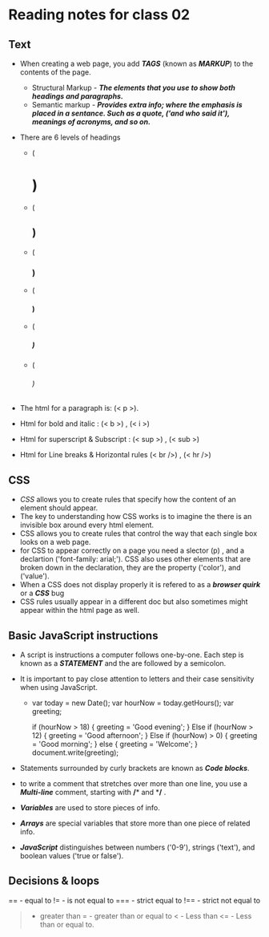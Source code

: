 # Reading notes for class 02

## Text

- When creating a web page, you add **_TAGS_** (known as **_MARKUP_**) to the contents of the page.
    * Structural Markup - **_The elements that you use to show both headings and paragraphs._**
    * Semantic markup - **_Provides extra info; where the emphasis is placed in a sentance. Such as a quote, ('and who said it'), meanings of acronyms, and so on._**

- There are 6 levels of headings 
   * (<h1>)
   * (<h2>)
   * (<h3>)
   * (<h4>)
   * (<h5>)
   * (<h6>)

- The html for a paragraph is: (< p >).
- Html for bold and italic : (< b >) , (< i >)
- Html for superscript & Subscript : (< sup >) , (< sub >)
- Html for Line breaks & Horizontal rules (< br />) , (< hr />)

## CSS

- *CSS* allows you to create rules that specify how the content of an element should appear.
- The key to understanding how CSS works is to imagine the there is an invisible box around every html element.
- CSS allows you to create rules that control the way that each single box looks on a web page.
- for CSS to appear correctly on a page you need a slector (p) , and a declartion ('font-family: arial;').
CSS also uses other elements that are broken down in the declaration, they are the property ('color'), and ('value').
- When a CSS does not display properly it is refered to as a **_browser quirk_** or a **_CSS_** bug 
- CSS rules usually appear in a different doc but also sometimes might appear within the html page as well.

## Basic JavaScript instructions

- A script is instructions a computer follows one-by-one. Each step is known as a **_STATEMENT_** and the are followed by a semicolon.
- It is important to pay close attention to letters and their case sensitivity when using JavaScript.
  - var today = new Date();
    var hourNow = today.getHours();
    var greeting;

    if (hourNow > 18) {
       greeting = 'Good evening';
  } Else if (hourNow > 12) {
       greeting = 'Good afternoon';
  } Else if (hourNow) > 0) {
       greeting = 'Good morning';
  } else {
       greeting = 'Welcome';
  }
  document.write(greeting);

- Statements surrounded by curly brackets are known as **_Code blocks_**.
- to write a comment that stretches over more than one line, you use a **_Multi-line_** comment, starting with **/*** and ***/** .
- **_Variables_** are used to store pieces of info.
- **_Arrays_** are special variables that store more than one piece of related info.
- **_JavaScript_** distinguishes between numbers ('0-9'), strings ('text'), and boolean values ('true or false').

## Decisions & loops

  == - equal to
  != - is not equal to
  === - strict equal to
  !== - strict not equal to
  > - greater than
  >= - greater than or equal to
  < - Less than
  <= - Less than or equal to.

